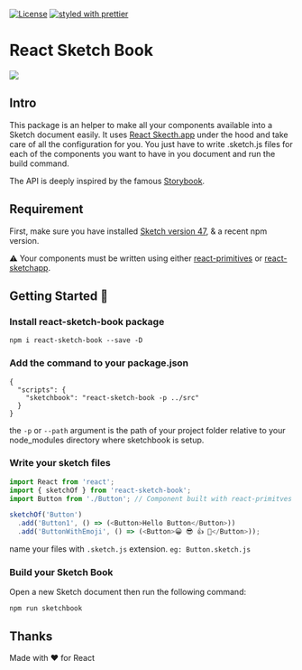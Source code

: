 [![License][license-image]][license-url]
[![styled with prettier][prettier-image]][prettier-url]

# React Sketch Book

![](https://github.com/frosato-ekino/react-sketch-book/blob/master/img/capture.png)


## Intro

This package is an helper to make all your components available into a Sketch document easily. 
It uses [React Skecth.app][react-sketchapp-url] under the hood and take care of all the configuration for you.
You just have to write .sketch.js files for each of the components you want to have in you document and run the build command.

The API is deeply inspired by the famous [Storybook][storybook-url].



## Requirement
First, make sure you have installed [Sketch version 47][sketch-url], & a recent npm version.

:warning: Your components must be written using either [react-primitives][react-primitives-url] or [react-sketchapp][react-sketchapp-url].

## Getting Started :runner:

### Install react-sketch-book package

```
npm i react-sketch-book --save -D
```

### Add the command to your package.json

```
{
  "scripts": {
    "sketchbook": "react-sketch-book -p ../src"
  }
}
```
the `-p` or `--path` argument is the path of your project folder relative to your node_modules directory where sketchbook is setup.

### Write your sketch files

```js
import React from 'react';
import { sketchOf } from 'react-sketch-book';
import Button from './Button'; // Component built with react-primitves or react-sketchapp

sketchOf('Button')
  .add('Button1', () => (<Button>Hello Button</Button>))
  .add('ButtonWithEmoji', () => (<Button>😀 😎 👍 💯</Button>));
```
name your files with `.sketch.js` extension. `eg: Button.sketch.js`

### Build your Sketch Book

Open a new Sketch document then run the following command:

```
npm run sketchbook
```

## Thanks

Made with :hearts: for React

[sketch-url]: https://www.sketchapp.com/updates/
[storybook-url]: https://github.com/storybooks/storybook
[react-sketchapp-url]: https://github.com/airbnb/react-sketchapp
[react-primitives-url]: https://github.com/lelandrichardson/react-primitives
[prettier-image]: https://img.shields.io/badge/styled_with-prettier-ff69b4.svg?style=flat-square
[prettier-url]: https://github.com/prettier/prettier
[license-image]: https://img.shields.io/github/license/frosato-ekino/react-sketch-book.svg?style=flat-square
[license-url]: https://github.com/frosato-ekino/react-sketch-book/blob/master/LICENSE
